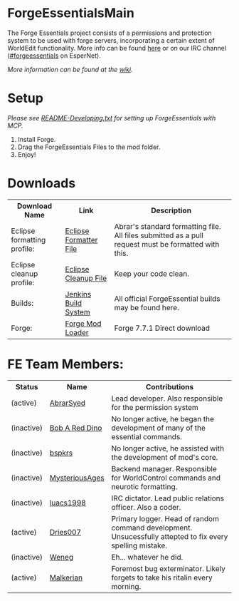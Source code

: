 ForgeEssentialsMain
===================
The Forge Essentials project consists of a permissions and protection system to be used with forge servers, incorporating a certain extent of WorldEdit functionality. More info can be found <a href="https://github.com/ForgeEssentials/ForgeEssentialsMain/wiki/About-ForgeEssentials">here</a> or on our IRC channel ([#forgeessentials](http://webchat.esper.net/?nick=FEUser...&channels=forgeessentials&prompt=1) on EsperNet).

*More information can be found at the [wiki](wiki).*

Setup
=====
*Please see [README-Developing.txt](README-Developing.txt) for setting up ForgeEssentials with MCP.*

1. Install Forge.
2. Drag the ForgeEssentials Files to the mod folder.
3. Enjoy!

Downloads
=========
<table>
<tr>
<th>Download Name</th>
<th>Link</th>
<th>Description</th>
</tr>
<tr>
<td>Eclipse formatting profile:</td>
<td><a href="https://dl.dropbox.com/u/31042110/eclipse%20Formatter%20Stuff/AbrarCodeFormatter.xml">Eclipse Formatter File</a></td>
<td>Abrar's standard formatting file. All files submitted as a pull request must be formatted with this.</td>
</tr>
<tr>
<td>Eclipse cleanup profile: </td>
<td><a href="https://dl.dropbox.com/u/31042110/eclipse%20Formatter%20Stuff/AbrarCodeCleanup.xml">Eclipse Cleanup File</a></td>
<td>Keep your code clean.</td>
</tr>
<tr>
<td>Builds:</td>
<td><a href="http://files.minecraftforge.net/ForgeEssentials/">Jenkins Build System</a></td>
<td>All official ForgeEssential builds may be found here.</td>
</tr>
<tr>
<td>Forge:</td>
<td><a href="http://files.minecraftforge.net/minecraftforge/minecraftforge-universal-1.5.1-7.7.1.611.zip">Forge Mod Loader</a></td>
<td>Forge 7.7.1 Direct download</td>
</table>

FE Team Members:
================
<table>
<tr>
<th>Status</th>
<th>Name</th>
<th>Contributions</th>
<tr>
<td>(active)</td>
<td><a href="https://github.com/AbrarSyed">AbrarSyed</a></td>
<td>Lead developer. Also responsible for the permission system</td>
</tr>
<tr>
<td>(inactive)</td>
<td><a href="https://github.com/Bob-A-Red-Dino">Bob A Red Dino</a></td>
<td>No longer active, he began the development of many of the essential commands.</td>
</tr>
<tr>
<td>(inactive)</td>
<td><a href="https://github.com/bspkrs">bspkrs</a></td>
<td>No longer active, he assisted with the development of mod's core.</td>
</tr>
<tr>
<td>(inactive)</td>
<td><a href="https://github.com/MysteriousAges">MysteriousAges</a></td>
<td>Backend manager. Responsible for WorldControl commands and neurotic formatting.</td>
</tr>
<tr>
<td>(inactive)</td>
<td> <a href="https://github.com/luacs1998">luacs1998</a> </td>
<td>IRC dictator. Lead public relations officer. Also a coder.</td>
</tr>
<tr>
<td>(active)</td>
<td><a href="https://github.com/dries007">Dries007</a></td>
<td>Primary logger. Head of random command development. Unsucessfully attepted to fix every spelling mistake.</td>
</tr>
<tr>
<td>(inactive)</td>
<td><a href="https://github.com/Weneg">Weneg</a></td>
<td>Eh... whatever he did.</td>
</tr>
<tr>
<td> (active) </td>
<td> <a href="https://github.com/Malkerian">Malkerian</a></td>
<td> Foremost bug exterminator. Likely forgets to take his ritalin every morning.</td>
</tr>
</table>
